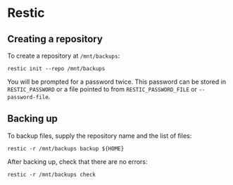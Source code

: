 # Restic

## Creating a repository

To create a repository at `/mnt/backups`:

`restic init --repo /mnt/backups`

You will be prompted for a password twice. This password can be stored in
`RESTIC_PASSWORD` or a file pointed to from `RESTIC_PASSWORD_FILE` or
`--password-file`.

## Backing up

To backup files, supply the repository name and the list of files:

`restic -r /mnt/backups backup ${HOME}`

After backing up, check that there are no errors:

`restic -r /mnt/backups check`
